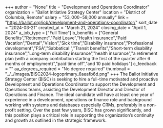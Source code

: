 +++
author = "None"
title = "Development and Operations Coordinator"
organization = "Ballot Initiative Strategy Center"
location = "District of Columbia, Remote"
salary = "$53,000-$58,000 annually"
link = "https://ballot.org/job/development-and-operations-coordinator/"
sort_date = "2024-03-21"
created_at = "March 21, 2024"
closing_date = "April 1, 2024"
a_job_type = ["Full Time"]
b_benefits = ["General Benefits","Retirement","Paid Leave","Health Insurance","Paid Vacation","Dental","Vision","Sick time","Disability insurance","Professional development","FSA","Sabbatical ","Transit benefits","Short-term disability insurance","Long-term disability insurance","health insurance","a retirement plan (with a company contribution starting the first of the quarter after 6 months of employment)","paid time off","and 10 paid holidays"]
c_feedback = ""
aa_degrees_required = "No degree required"
thumbnail = "../../images/BISC2024-logoprimary_6aeafb6d.png"
+++
The Ballot Initiative Strategy Center (BISC) is seeking to hire a full-time motivated and proactive Development and Operations Coordinator to support the Development and Operations teams, assisting the Development Director and Director of Operations and Finance. The ideal candidate will have at least one year of experience in a development, operations or finance role and background working with systems and databases especially CRMs, preferably in a non-profit setting. Over the past few years, BISC has grown significantly, and this position plays a critical role in supporting the organization’s continuity and growth as outlined in the strategic framework.